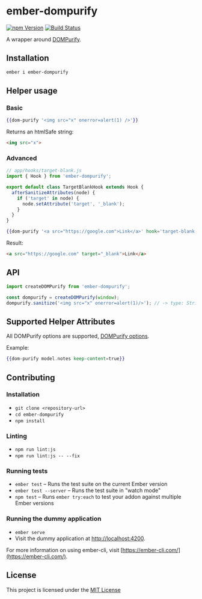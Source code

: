 # ember-dompurify

[![npm Version][npm-badge]][npm]
[![Build Status](https://travis-ci.org/jasonmit/ember-dompurify.svg?branch=master)](https://travis-ci.org/jasonmit/ember-dompurify)

A wrapper around [DOMPurify](https://github.com/cure53/DOMPurify).

## Installation

```sh
ember i ember-dompurify
```

## Helper usage


### Basic

```hbs
{{dom-purify '<img src="x" onerror=alert(1) />'}}
```

Returns an htmlSafe string:
```html
<img src="x">
```

### Advanced

```js
// app/hooks/target-blank.js
import { Hook } from 'ember-dompurify';

export default class TargetBlankHook extends Hook {
  afterSanitizeAttributes(node) {
    if ('target' in node) {
      node.setAttribute('target', '_blank');
    }
  }
}
```

```hbs
{{dom-purify '<a src="https://google.com">Link</a>' hook='target-blank'}}
```

Result:

```html
<a src="https://google.com" target="_blank">Link</a>
```

## API

```js
import createDOMPurify from 'ember-dompurify';

const dompurify = createDOMPurify(window);
dompurify.sanitize('<img src="x" onerror=alert(1)/>'); // -> type: String, result: `<img src="x">`
```

## Supported Helper Attributes

All DOMPurify options are supported, [DOMPurify options](https://github.com/cure53/DOMPurify#can-i-configure-it).

Example:
```hbs
{{dom-purify model.notes keep-content=true}}
```

Contributing
------------------------------------------------------------------------------

### Installation

* `git clone <repository-url>`
* `cd ember-dompurify`
* `npm install`

### Linting

* `npm run lint:js`
* `npm run lint:js -- --fix`

### Running tests

* `ember test` – Runs the test suite on the current Ember version
* `ember test --server` – Runs the test suite in "watch mode"
* `npm test` – Runs `ember try:each` to test your addon against multiple Ember versions

### Running the dummy application

* `ember serve`
* Visit the dummy application at [http://localhost:4200](http://localhost:4200).

For more information on using ember-cli, visit [https://ember-cli.com/](https://ember-cli.com/).

License
------------------------------------------------------------------------------

This project is licensed under the [MIT License](LICENSE.md)

[npm]: https://www.npmjs.org/package/ember-dompurify
[npm-badge]: https://img.shields.io/npm/v/ember-dompurify.svg?style=flat-square
